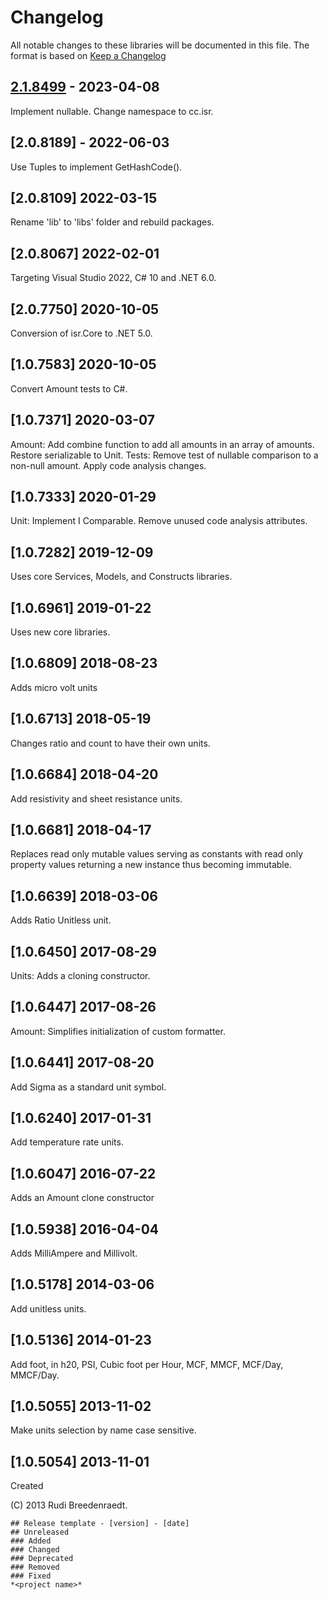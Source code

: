 # Changelog
All notable changes to these libraries will be documented in this file.
The format is based on [Keep a Changelog](https://keepachangelog.com/en/1.0.0/)

## [2.1.8499] - 2023-04-08
Implement nullable. Change namespace to cc.isr.

## [2.0.8189] - 2022-06-03
Use Tuples to implement GetHashCode().

## [2.0.8109] 2022-03-15
Rename 'lib' to 'libs' folder and rebuild packages.

## [2.0.8067] 2022-02-01
Targeting Visual Studio 2022, C# 10 and .NET 6.0.

## [2.0.7750] 2020-10-05
Conversion of isr.Core to .NET 5.0.

## [1.0.7583] 2020-10-05
Convert Amount tests to C#.

## [1.0.7371] 2020-03-07
Amount: Add combine function to add all amounts in an array of amounts. Restore serializable to Unit. Tests: Remove test of nullable comparison to a non-null amount. Apply code analysis changes.

## [1.0.7333] 2020-01-29
Unit: Implement I Comparable. Remove unused code analysis attributes.

## [1.0.7282] 2019-12-09
Uses core Services, Models, and Constructs libraries.

## [1.0.6961] 2019-01-22
Uses new core libraries.

## [1.0.6809] 2018-08-23
Adds micro volt units

## [1.0.6713] 2018-05-19
Changes ratio and count to have their own units.

## [1.0.6684] 2018-04-20
Add resistivity and sheet resistance units.

## [1.0.6681] 2018-04-17
Replaces read only mutable values serving as constants with read only property values returning a new instance thus becoming immutable.

## [1.0.6639] 2018-03-06
Adds Ratio Unitless unit.

## [1.0.6450] 2017-08-29
Units: Adds a cloning constructor.

## [1.0.6447] 2017-08-26
Amount: Simplifies initialization of custom formatter.

## [1.0.6441] 2017-08-20
Add Sigma as a standard unit symbol.

## [1.0.6240] 2017-01-31
Add temperature rate units.

## [1.0.6047] 2016-07-22
Adds an Amount clone constructor

## [1.0.5938] 2016-04-04
Adds MilliAmpere and Millivolt.

## [1.0.5178] 2014-03-06
Add unitless units.

## [1.0.5136] 2014-01-23
Add foot, in h20, PSI, Cubic foot per Hour, MCF, MMCF, MCF/Day, MMCF/Day.

## [1.0.5055] 2013-11-02
Make units selection by name case sensitive.

## [1.0.5054] 2013-11-01
Created

\(C\) 2013 Rudi Breedenraedt.

```
## Release template - [version] - [date]
## Unreleased
### Added
### Changed
### Deprecated
### Removed
### Fixed
*<project name>*
```
[2.1.8499]: https://github.com/atecoder/units-amounts/src/main/

